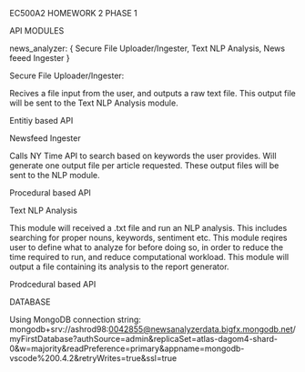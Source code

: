EC500A2 HOMEWORK 2 PHASE 1

API MODULES

news_analyzer: {
    Secure File Uploader/Ingester,
    Text NLP Analysis,
    News feeed Ingester
}


Secure File Uploader/Ingester:

Recives a file input from the user, and outputs a raw text file.
This output file will be sent to the Text NLP Analysis module.

Entitiy based API


Newsfeed Ingester

Calls NY Time API to search based on keywords the user provides.
Will generate one output file per article requested.
These output files will be sent to the NLP module.

Procedural based API


Text NLP Analysis

This module will received a .txt file and run an NLP analysis.
This includes searching for proper nouns, keywords, sentiment etc.
This module reqires user to define what to analyze for before doing so,
in order to reduce the time required to run, and reduce computational workload.
This module will output a file containing its analysis to the report generator.

Prodcedural based API


DATABASE

Using MongoDB
connection string: mongodb+srv://ashrod98:0042855@newsanalyzerdata.bigfx.mongodb.net/myFirstDatabase?authSource=admin&replicaSet=atlas-dagom4-shard-0&w=majority&readPreference=primary&appname=mongodb-vscode%200.4.2&retryWrites=true&ssl=true

